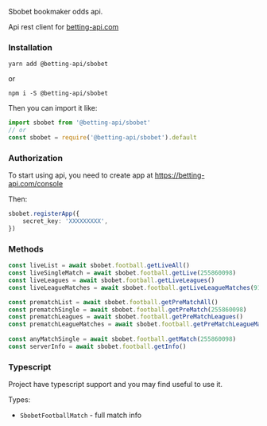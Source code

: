 Sbobet bookmaker odds api. 

Api rest client for [betting-api.com](https://betting-api.com)


### Installation

`yarn add @betting-api/sbobet`

or

`npm i -S @betting-api/sbobet`


Then you can import it like:

```typescript
import sbobet from '@betting-api/sbobet'
// or
const sbobet = require('@betting-api/sbobet').default
```


### Authorization

To start using api, you need to create app at 
https://betting-api.com/console

Then:

```typescript
sbobet.registerApp({
    secret_key: 'XXXXXXXXX',
})
```


### Methods

```typescript
const liveList = await sbobet.football.getLiveAll()
const liveSingleMatch = await sbobet.football.getLive(255860098)
const liveLeagues = await sbobet.football.getLiveLeagues()
const liveLeagueMatches = await sbobet.football.getLiveLeagueMatches(91)

const prematchList = await sbobet.football.getPreMatchAll()
const prematchSingle = await sbobet.football.getPreMatch(255860098)
const prematchLeagues = await sbobet.football.getPreMatchLeagues()
const prematchLeagueMatches = await sbobet.football.getPreMatchLeagueMatches(91)
 
const anyMatchSingle = await sbobet.football.getMatch(255860098)
const serverInfo = await sbobet.football.getInfo()
```



### Typescript

Project have typescript support and you may find useful to use it.

Types:
- `SbobetFootballMatch` - full match info
